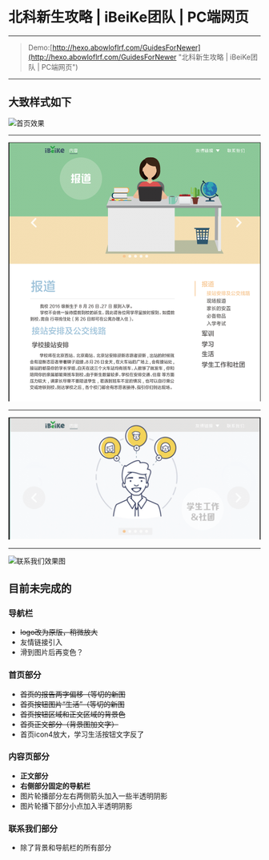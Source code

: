 # 北科新生攻略 | iBeiKe团队 | PC端网页
***
> Demo:[http://hexo.abowloflrf.com/GuidesForNewer](http://hexo.abowloflrf.com/GuidesForNewer "北科新生攻略 | iBeiKe团队 | PC端网页")

***
## 大致样式如下
![首页效果](demo-img/首页效果.png "首页效果")
***
![内容页大致如此](demo-img/内容页大致如此.png "内容页大致如此")
***
![内容页滚动图效果](demo-img/内容页滚动图效果.png "内容页滚动图效果")
***
![联系我们效果图](demo-img/联系我们效果图.png "联系我们效果图")
## 目前未完成的

### 导航栏
- ~~logo改为原版，稍微放大~~
- 友情链接引入
- 滑到图片后再变色？

### 首页部分
- ~~首页的报告两字偏移（等切的新图~~
- ~~首页按钮图片“生活”（等切的新图~~
- ~~首页按钮区域和正文区域的背景色~~
- ~~首页正文部分（背景图加文字）~~
- 首页icon4放大，学习生活按钮文字反了 

### 内容页部分
- **正文部分**
- **右侧部分固定的导航栏**
- 图片轮播部分左右两侧箭头加入一些半透明阴影
- 图片轮播下部分小点加入半透明阴影

### 联系我们部分
- 除了背景和导航栏的所有部分
